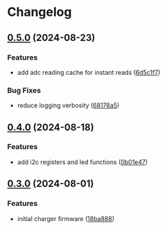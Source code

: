 # Changelog

## [0.5.0](https://github.com/mikesmitty/power-manifold/compare/charger-module-firmware-v0.4.0...charger-module-firmware-v0.5.0) (2024-08-23)


### Features

* add adc reading cache for instant reads ([6d5c1f7](https://github.com/mikesmitty/power-manifold/commit/6d5c1f70831743ac66498cc9b01453e50adf55c9))


### Bug Fixes

* reduce logging verbosity ([68178a5](https://github.com/mikesmitty/power-manifold/commit/68178a5f561cc292b9639494e3d139653bb51584))

## [0.4.0](https://github.com/mikesmitty/power-manifold/compare/charger-module-firmware-v0.3.0...charger-module-firmware-v0.4.0) (2024-08-18)


### Features

* add i2c registers and led functions ([0b01e47](https://github.com/mikesmitty/power-manifold/commit/0b01e478f39c8fec470629f8161a12b9826dd197))

## [0.3.0](https://github.com/mikesmitty/power-manifold/compare/charger-module-firmware-v0.2.0...charger-module-firmware-v0.3.0) (2024-08-01)


### Features

* initial charger firmware ([18ba888](https://github.com/mikesmitty/power-manifold/commit/18ba8886614f9ae0a21056d95de54454faf95615))
